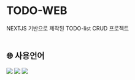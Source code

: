 # TODO-WEB

NEXTJS 기반으로 제작된 TODO-list CRUD 프로젝트
<br/><br/>

## :globe_with_meridians:	사용언어
<img src="https://img.shields.io/badge/Next.js-000000?style=for-the-badge&logo=Next.js&logoColor=white"/> <img src="https://img.shields.io/badge/MongoDB-47A248?style=for-the-badge&logo=MongoDB&logoColor=white"/> <img src="https://img.shields.io/badge/Tailwind CSS-06B6D4?style=for-the-badge&logo=Tailwind CSS&logoColor=white"/>

<br/><br/>

